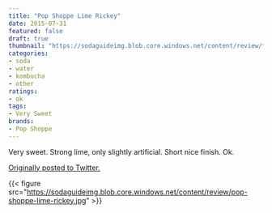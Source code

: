 ```yaml
---
title: "Pop Shoppe Lime Rickey"
date: 2015-07-31
featured: false
draft: true
thumbnail: "https://sodaguideimg.blob.core.windows.net/content/review/thumbs/pop-shoppe-lime-rickey.jpg"
categories:
- soda
- water
- kombucha
- other
ratings:
- ok
tags:
- Very Sweet
brands:
- Pop Shoppe
---
```


Very sweet. Strong lime, only slightly artificial. Short nice finish. Ok.

[Originally posted to Twitter.](https://twitter.com/Cavorter/status/627163344005300224)

{{< figure src="https://sodaguideimg.blob.core.windows.net/content/review/pop-shoppe-lime-rickey.jpg" >}}

